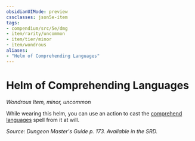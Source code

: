 ```yaml
---
obsidianUIMode: preview
cssclasses: json5e-item
tags:
- compendium/src/5e/dmg
- item/rarity/uncommon
- item/tier/minor
- item/wondrous
aliases: 
- "Helm of Comprehending Languages"
---
```

# Helm of Comprehending Languages
*Wondrous Item, minor, uncommon*  


While wearing this helm, you can use an action to cast the [comprehend languages](/Systems/5e/spells/comprehend-languages.md) spell from it at will.

*Source: Dungeon Master's Guide p. 173. Available in the SRD.*